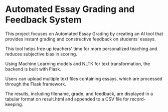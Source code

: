 <h1>Automated Essay Grading and Feedback System</h1>

<p>This project focuses on Automated Essay Grading by creating an AI tool that provides instant grading and constructive feedback on students' essays. </p>
<p>This tool helps free up teachers' time for more personalized teaching and reduces subjective bias in scoring. </p>
<p>Using Machine Learning models and NLTK for text transformation, the backend is built with Flask. </p>
<p>Users can upload multiple text files containing essays, which are processed through the Flask framework. </p>
<p>The results, including filename, grade, and feedback, are displayed in a tabular format on result.html and appended to a CSV file for record-keeping.</p>
